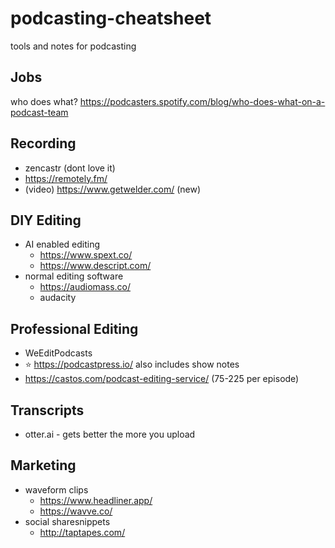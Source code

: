 # podcasting-cheatsheet

tools and notes for podcasting

## Jobs

who does what? https://podcasters.spotify.com/blog/who-does-what-on-a-podcast-team

## Recording

- zencastr (dont love it)
- https://remotely.fm/
- (video) https://www.getwelder.com/ (new)


## DIY Editing

- AI enabled editing
  - https://www.spext.co/
  - https://www.descript.com/
- normal editing software
	- https://audiomass.co/
	- audacity

## Professional Editing

- WeEditPodcasts
- :star: https://podcastpress.io/ also includes show notes
- https://castos.com/podcast-editing-service/ (75-225 per episode)

## Transcripts

- otter.ai - gets better the more you upload

## Marketing

- waveform clips
  - https://www.headliner.app/
  - https://wavve.co/
- social sharesnippets
  - http://taptapes.com/
